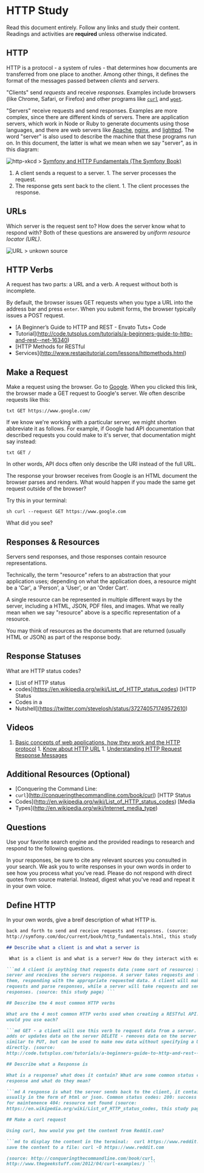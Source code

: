 # HTTP Study

Read this document entirely. Follow any links and study their content. Readings
and activities are **required** unless otherwise indicated.

## HTTP

HTTP is a protocol - a system of rules - that determines how documents are
transferred from one place to another. Among other things, it defines the format
of the messages passed between *clients* and *servers*.

"Clients" send *requests* and receive *responses*. Examples include browsers
(like Chrome, Safari, or Firefox) and other programs like
[`curl`](http://curl.haxx.se/docs/) and
[`wget`](http://www.gnu.org/software/wget/manual/wget.html).

"Servers" receive requests and send responses. Examples are more complex, since
there are different kinds of servers. There are application servers, which work
in Node or Ruby to generate documents using those languages, and there are web
servers like [Apache](http://httpd.apache.org/), [nginx](http://nginx.com/), and
[lighttpd](https://www.lighttpd.net). The word "server" is also used to describe
the machine that these programs run on. In this document, the latter is what we
mean when we say "server", as in this diagram:

>
![http-xkcd](https://cloud.githubusercontent.com/assets/388761/12621764/0ffb527e-c4f0-11e5-87ae-d597e3835fcd.png) >
[Symfony and HTTP Fundamentals (The Symfony
Book)](http://symfony.com/doc/current/book/http_fundamentals.html)

1.  A client sends a request to a server. 1.  The server processes the request.
1.  The response gets sent back to the client. 1.  The client processes the
response.

## URLs

Which server is the request sent to? How does the server know what to respond
with? Both of these questions are answered by *uniform resource locator (URL)*.

>
![URL](https://cloud.githubusercontent.com/assets/388761/12622184/2c0143dc-c4f2-11e5-84af-55f723dd6639.png) >
unkown source

## HTTP Verbs

A request has two parts: a URL and a verb. A request without both is incomplete.

By default, the browser issues GET requests when you type a URL into the address
bar and press `enter`. When you submit forms, the browser typically issues a
POST request.

-   [A Beginner’s Guide to HTTP and REST - Envato Tuts+ Code
-   Tutorial](http://code.tutsplus.com/tutorials/a-beginners-guide-to-http-and-rest--net-16340)
-   [HTTP Methods for RESTful
-   Services](http://www.restapitutorial.com/lessons/httpmethods.html)

## Make a Request

Make a request using the browser. Go to [Google](https://www.google.com). When
you clicked this link, the browser made a GET request to Google's server. We
often describe requests like this:

```txt GET https://www.google.com/ ```

If we know we're working with a particular server, we might shorten abbreviate
it as follows. For example, if Google had API documentation that described
requests you could make to it's server, that documentation might say instead:

```txt GET / ```

In other words, API docs often only describe the URI instead of the full URL.

The response your browser receives from Google is an HTML document the browser
parses and renders. What would happen if you made the same get request outside
of the browser?

Try this in your terminal:

```sh curl --request GET https://www.google.com ```

What did you see?

## Responses & Resources

Servers send responses, and those responses contain resource representations.

Technically, the term "resource" refers to an abstraction that your application
uses; depending on what the application does, a resource might be a 'Car', a
'Person', a 'User', or an 'Order Cart'.

A single resource can be represented in multiple different ways by the server,
including a HTML, JSON, PDF files, and images. What we really mean when we say
"resource" above is a specific representation of a resource.

You may think of resources as the documents that are returned (usually HTML or
JSON) as part of the response body.

## Response Statuses

What are HTTP status codes?

-   [List of HTTP status
-   codes](https://en.wikipedia.org/wiki/List_of_HTTP_status_codes) [HTTP Status
-   Codes in a
-   Nutshell](https://twitter.com/stevelosh/status/372740571749572610)

## Videos

1.  [Basic concepts of web applications, how they work and the HTTP
protocol](https://www.youtube.com/watch?v=RsQ1tFLwldY) 1.  [Know about HTTP
URL](https://www.youtube.com/watch?v=ADQ_rhefgEk) 1.  [Understanding HTTP
Request Response Messages](https://www.youtube.com/watch?v=sxiRFwQ1RJ4)

## Additional Resources (Optional)

-   [Conquering the Command Line:
-   `curl`](http://conqueringthecommandline.com/book/curl) [HTTP Status
-   Codes](http://en.wikipedia.org/wiki/List_of_HTTP_status_codes) [Media
-   Types](http://en.wikipedia.org/wiki/Internet_media_type)

## Questions

Use your favorite search engine and the provided readings to research and
respond to the following questions.

In your responses, be sure to cite any relevant sources you consulted in your
search. We ask you to write responses in your own words in order to see how you
process what you've read. Please do not respond with direct quotes from source
material. Instead, digest what you've read and repeat it in your own voice.

## Define HTTP

In your own words, give a breif description of what HTTP is.

```md HTTP is the agreed upon "language" servers and clients use to communicate
back and forth to send and receive requests and responses. (source:
http://symfony.com/doc/current/book/http_fundamentals.html, this study page) ```

## Describe what a client is and what a server is

 What is a client is and what is a server? How do they interact with each other?

```md A client is anything that requests data (some sort of resource) from a
server and receives the servers response. A server takes requests and fulfills
them, responding with the appropriate requested data. A client will make
requests and parse responses, while a server will take requests and send
responses. (source: this study page) ```

## Describe the 4 most common HTTP verbs

What are the 4 most common HTTP verbs used when creating a RESTful API. How
would you use each?

```md GET - a client will use this verb to request data from a server. PUT -
adds or updates data on the server DELETE - removes data on the server POST -
similar to PUT, but can be used to make new data without specifying a URL
directly. (source:
http://code.tutsplus.com/tutorials/a-beginners-guide-to-http-and-rest--net-16340) ```

## Describe what a Response is

What is a response? what does it contain? What are some common status codes in a
response and what do they mean?

```md A response is what the server sends back to the client, it contains data,
usually in the form of html or json. Common status codes: 200: success 503: down
for maintenence 404: resource not found (source:
https://en.wikipedia.org/wiki/List_of_HTTP_status_codes, this study page) ```

## Make a curl request

Using curl, how would you get the content from Reddit.com?

```md to display the content in the terminal:  curl https://www.reddit.com to
save the content to a file: curl -O https://www.reddit.com

(source: http://conqueringthecommandline.com/book/curl,
http://www.thegeekstuff.com/2012/04/curl-examples/) ```
